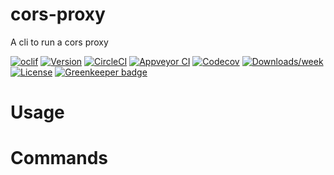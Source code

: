 cors-proxy
========

A cli to run a cors proxy

[![oclif](https://img.shields.io/badge/cli-oclif-brightgreen.svg)](https://oclif.io)
[![Version](https://img.shields.io/npm/v/cors-proxy.svg)](https://npmjs.org/package/cors-proxy)
[![CircleCI](https://circleci.com/gh/CallumDenby/cors-proxy/tree/master.svg?style=shield)](https://circleci.com/gh/CallumDenby/cors-proxy/tree/master)
[![Appveyor CI](https://ci.appveyor.com/api/projects/status/github/CallumDenby/cors-?branch=master&svg=true)](https://ci.appveyor.com/project/CallumDenby/cors-proxy/branch/master)
[![Codecov](https://codecov.io/gh/CallumDenby/cors-proxy/branch/master/graph/badge.svg)](https://codecov.io/gh/CallumDenby/cors-proxy)
[![Downloads/week](https://img.shields.io/npm/dw/cors-proxy.svg)](https://npmjs.org/package/cors-proxy)
[![License](https://img.shields.io/npm/l/cors-proxy.svg)](https://github.com/CallumDenby/cors-proxy/blob/master/package.json) [![Greenkeeper badge](https://badges.greenkeeper.io/CallumDenby/cors-proxy.svg)](https://greenkeeper.io/)

<!-- toc -->
# Usage
<!-- usage -->
# Commands
<!-- commands -->
